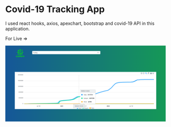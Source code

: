 # Covid-19 Tracking App

I used react hooks, axios, apexchart, bootstrap and covid-19 API in this application.

For Live => 

![app image](https://github.com/cryptobcu/covid-19-tracking-app/blob/main/img.png)

